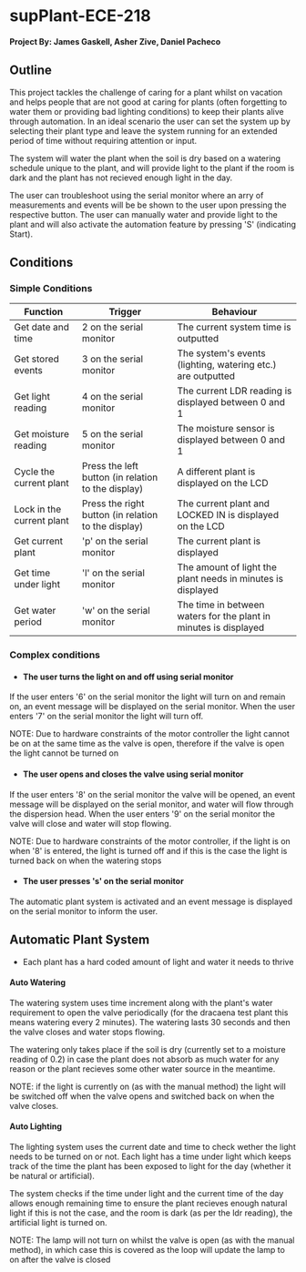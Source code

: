 # supPlant-ECE-218

#### Project By: James Gaskell, Asher Zive, Daniel Pacheco

## Outline

This project tackles the challenge of caring for a plant whilst on vacation and helps people that are not good at caring for plants (often forgetting to water them or providing bad lighting conditions) to keep their plants alive through automation. In an ideal scenario the user can set the system up by selecting their plant type and leave the system running for an extended period of time without requiring attention or input. 

The system will water the plant when the soil is dry based on a watering schedule unique to the plant, and will provide light to the plant if the room is dark and the plant has not recieved enough light in the day.

The user can troubleshoot using the serial monitor where an arry of measurements and events will be be shown to the user upon pressing the respective button. The user can manually water and provide light to the plant and will also activate the automation feature by pressing 'S' (indicating Start).

## Conditions

### Simple Conditions

|Function|Trigger|Behaviour|
|--------|---------|------------|
|Get date and time|2 on the serial monitor|The current system time is outputted|
|Get stored events|3 on the serial monitor|The system's events (lighting, watering etc.) are outputted|
|Get light reading|4 on the serial monitor|The current LDR reading is displayed between 0 and 1|
|Get moisture reading|5 on the serial monitor|The moisture sensor is displayed between 0 and 1|
|Cycle the current plant|Press the left button (in relation to the display)|A different plant is displayed on the LCD|
|Lock in the current plant|Press the right button (in relation to the display)|The current plant and LOCKED IN is displayed on the LCD|
|Get current plant|'p' on the serial monitor|The current plant is displayed|
|Get time under light|'l' on the serial monitor|The amount of light the plant needs in minutes is displayed|
|Get water period|'w' on the serial monitor|The time in between waters for the plant in minutes is displayed|

### Complex conditions

- #### The user turns the light on and off using serial monitor

If the user enters '6' on the serial monitor the light will turn on and remain on, an event message will be displayed on the serial monitor. When the user enters '7' on the serial monitor the light will turn off.

NOTE: Due to hardware constraints of the motor controller the light cannot be on at the same time as the valve is open, therefore if the valve is open the light cannot be turned on


- #### The user opens and closes the valve using serial monitor

If the user enters '8' on the serial monitor the valve will be opened, an event message will be displayed on the serial monitor, and water will flow through the dispersion head. When the user enters '9' on the serial monitor the valve will close and water will stop flowing.

NOTE: Due to hardware constraints of the motor controller, if the light is on when '8' is entered, the light is turned off and if this is the case the light is turned back on when the watering stops


- #### The user presses 's' on the serial monitor

The automatic plant system is activated and an event message is displayed on the serial monitor to inform the user. 


## Automatic Plant System

- Each plant has a hard coded amount of light and water it needs to thrive

#### Auto Watering

The watering system uses time increment along with the plant's water requirement to open the valve periodically (for the dracaena test plant this means watering every 2 minutes). The watering lasts 30 seconds and then the valve closes and water stops flowing. 

The watering only takes place if the soil is dry (currently set to a moisture reading of 0.2) in case the plant does not absorb as much water for any reason or the plant recieves some other water source in the meantime.

NOTE: if the light is currently on (as with the manual method) the light will be switched off when the valve opens and switched back on when the valve closes.

#### Auto Lighting

The lighting system uses the current date and time to check wether the light needs to be turned on or not. Each light has a time under light which keeps track of the time the plant has been exposed to light for the day (whether it be natural or artificial).

The system checks if the time under light and the current time of the day allows enough remaining time to ensure the plant recieves enough natural light if this is not the case, and the room is dark (as per the ldr reading), the artificial light is turned on.

NOTE: The lamp will not turn on whilst the valve is open (as with the manual method), in which case this is covered as the loop will update the lamp to on after the valve is closed
